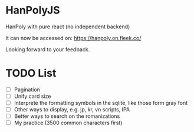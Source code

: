 # HanPolyJS
 HanPoly with pure react (no independent backend)

It can now be accessed on: https://hanpoly.on.fleek.co/

Looking forward to your feedback.

# TODO List

- [ ] Pagination
- [ ] Unify card size
- [ ] Interprete the formatting symbols in the sqlite, like those form gray font
- [ ] Other ways to display, e.g. jp, kr, vn scripts, IPA
- [ ] Better ways to search on the romanizations
- [ ] My practice (3500 common characters first)